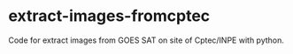 # extract-images-fromcptec
Code for extract images from GOES SAT on site of Cptec/INPE with python.
